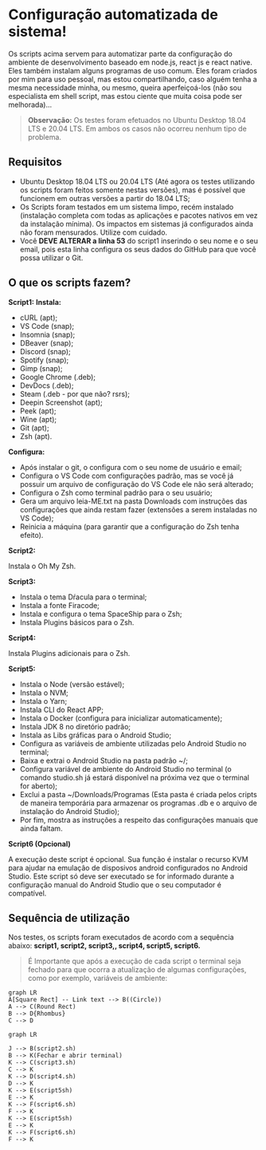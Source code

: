 
# Configuração automatizada de sistema!

Os scripts acima servem para automatizar parte da configuração do ambiente de desenvolvimento baseado em node.js, react js e react native. Eles também instalam alguns programas de uso comum.  Eles foram criados por mim para uso pessoal, mas estou compartilhando, caso alguém tenha a mesma necessidade minha, ou mesmo, queira aperfeiçoá-los (não sou especialista em shell script, mas estou ciente que muita coisa pode ser melhorada)...

> **Observação:** Os testes foram efetuados no Ubuntu Desktop 18.04 LTS e 20.04 LTS. Em ambos os casos não ocorreu nenhum tipo de problema.

## Requisitos

 - Ubuntu Desktop 18.04 LTS ou 20.04 LTS (Até agora os testes utilizando os scripts foram feitos somente nestas versões), mas é possível que funcionem em outras versões a partir do 18.04 LTS;
 - Os Scripts foram testados em um sistema limpo, recém instalado (instalação completa com todas as aplicações e pacotes nativos em vez da instalação mínima). Os impactos em sistemas já configurados ainda não foram mensurados. Utilize com cuidado.
 - Você ****DEVE ALTERAR** a linha 53** do script1 inserindo o seu nome e o seu email, pois esta linha configura os seus dados do GitHub para que você possa utilizar o Git.
## O que os scripts fazem?
**Script1:** 
**Instala:** 
 - cURL (apt);
 - VS Code (snap);
 - Insomnia (snap);
 - DBeaver (snap);
 - Discord (snap);
 - Spotify (snap);
 - Gimp (snap);
 - Google Chrome (.deb);
 - DevDocs (.deb);
 - Steam (.deb - por que não? rsrs);
 - Deepin Screenshot (apt);
 - Peek (apt);
 - Wine (apt);
 - Git (apt);
 - Zsh (apt).

**Configura:**

 - Após instalar o git, o configura com o seu nome de usuário e email;
 - Configura o VS Code com configurações padrão, mas se você já possuir um arquivo
   de configuração do VS Code ele não será alterado;
 - Configura o Zsh como terminal padrão para o seu usuário;
 - Gera um arquivo leia-ME.txt na pasta Downloads com instruções das configurações que ainda restam fazer (extensões a serem instaladas no VS Code);
 - Reinicia a máquina (para garantir que a configuração do Zsh tenha efeito).

**Script2:**

Instala o Oh My Zsh.

**Script3:**

 - Instala o tema Dŕacula para o terminal;
 - Instala a fonte Firacode;
 - Instala e configura o tema SpaceShip para o Zsh;
 - Instala Plugins básicos para o Zsh.

**Script4:**

Instala Plugins adicionais para o Zsh.

**Script5:**

 - Instala o Node (versão estável);
 - Instala o NVM;
 - Instala o Yarn;
 - Instala CLI do React APP;
 - Instala o Docker (configura para inicializar automaticamente);
 - Instala JDK 8 no diretório padrão;
 - Instala as Libs gráficas para o Android Studio;
 - Configura as variáveis de ambiente utilizadas pelo Android Studio no terminal;
 - Baixa e extrai o Android Studio na pasta padrão ~/;
 - Configura variável de ambiente do Android Studio no terminal (o comando studio.sh já estará disponível na próxima vez que o terminal for aberto);
 - Exclui a pasta ~/Downloads/Programas (Esta pasta é criada pelos cripts de maneira temporária para armazenar os programas .db e o arquivo de instalação do Android Studio);
 - Por fim, mostra as instruções a respeito das configurações manuais que ainda faltam.

**Script6 (Opcional)**

A execução deste script é opcional. Sua função é instalar o recurso KVM para ajudar na emulação de disposivos android configurados no Android Studio. Este script só deve ser executado se for informado durante a configuração manual do Android Studio que o seu computador é compatível.

## Sequência de utilização
Nos testes, os scripts foram executados de acordo com a sequência abaixo:
**script1, script2, script3,, script4, script5, script6.** 
>É Importante que após a execução de cada script o terminal seja fechado para que ocorra a atualização de algumas configurações, como por exemplo, variáveis de ambiente:

```mermaid
graph LR
A[Square Rect] -- Link text --> B((Circle))
A --> C(Round Rect)
B --> D{Rhombus}
C --> D
```


```mermaid
graph LR

J --> B(script2.sh)
B --> K(Fechar e abrir terminal)
K --> C(script3.sh)
C --> K
K --> D(script4.sh)
D --> K
K --> E(script5sh)
E --> K
K --> F(script6.sh)
F --> K
K --> E(script5sh)
E --> K
K --> F(script6.sh)
F --> K


